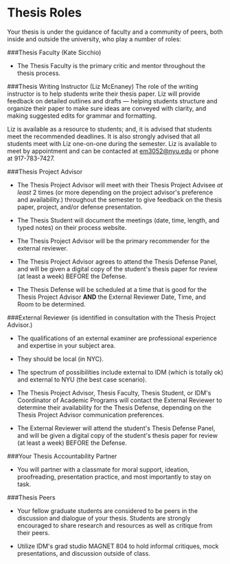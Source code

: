 # Thesis Roles

Your thesis is under the guidance of faculty and a community of peers, both inside and outside the university, who play a number of roles:

###Thesis Faculty (Kate Sicchio)

* The Thesis Faculty is the primary critic and mentor throughout the thesis process. 

###Thesis Writing Instructor (Liz McEnaney)
The role of the writing instructor is to help students write their thesis paper. Liz will provide feedback on detailed outlines and drafts — helping students structure and organize their paper to make sure ideas are conveyed with clarity, and making suggested edits for grammar and formatting.

Liz is available as a resource to students; and, it is advised that students meet the recommended deadlines. It is also strongly advised that all students meet with Liz one-on-one during the semester. Liz is available to meet by appointment and can be contacted at em3052@nyu.edu or phone at 917-783-7427. 

###Thesis Project Advisor

* The Thesis Project Advisor will meet with their Thesis Project Advisee *at least* 2 times (or more depending on the project advisor's preference and availability.) throughout the semester to give feedback on the thesis paper, project, and/or defense presentation. 

* The Thesis Student will document the meetings (date, time, length, and typed notes) on their process website. 

* The Thesis Project Advisor will be the primary recommender for the external reviewer.

* The Thesis Project Advisor agrees to attend the Thesis Defense Panel, and will be given a digital copy of the student's thesis paper for review (at least a week) BEFORE the Defense.

* The Thesis Defense will be scheduled at a time that is good for the Thesis Project Advisor **AND** the External Reviewer  Date, Time, and Room to be determined.

###External Reviewer (is identified in consultation with the Thesis Project Advisor.)

* The qualifications of an external examiner are professional experience and expertise in your subject area. 

* They should be local (in NYC).

* The spectrum of possibilities include external to IDM (which is totally ok) and external to NYU (the best case scenario).

* The Thesis Project Advisor, Thesis Faculty, Thesis Student, or IDM's Coordinator of Academic Programs will contact the External Reviewer to determine their availability for the Thesis Defense, depending on the Thesis Project Advisor communication preferences. 

* The External Reviewer will attend the student's Thesis Defense Panel, and will be given a digital copy of the student's thesis paper for review (at least a week) BEFORE the Defense.

###Your Thesis Accountability Partner

* You will partner with a classmate for moral support, ideation, proofreading, presentation practice, and most importantly to stay on task.

###Thesis Peers

* Your fellow graduate students are considered to be peers in the discussion and dialogue of your thesis. Students are strongly encouraged to share research and resources as well as critique from their peers. 

* Utilize IDM's grad studio MAGNET 804 to hold informal critiques, mock presentations, and discussion outside of class.